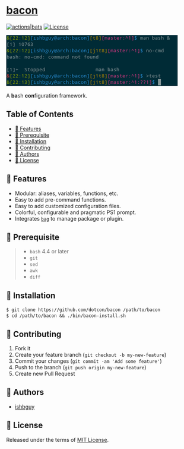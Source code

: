 # [bacon](https://github.com/dotcon/bacon)

[![actions|bats][actions-bats-svg]][actions-bats] [![License][licsvg]][lic]

[actions-bats-svg]: https://github.com/dotcon/bacon/actions/workflows/bats.yml/badge.svg
[actions-bats]: https://github.com/dotcon/bacon/actions/workflows/bats.yml
[licsvg]: https://img.shields.io/badge/license-MIT-green.svg
[lic]: https://github.com/dotcon/bacon/blob/master/LICENSE

![bacon-example](https://github.com/dotcon/bacon/blob/master/screenshots/bacon-example.png)

A **ba**sh  **con**figuration framework.

## Table of Contents

+ [:art: Features](#art-features)
+ [:straight_ruler: Prerequisite](#straight_ruler-prerequisite)
+ [:rocket: Installation](#rocket-installation)
+ [:hibiscus: Contributing](#hibiscus-contributing)
+ [:boy: Authors](#boy-authors)
+ [:scroll: License](#scroll-license)

## :art: Features

+ Modular: aliases, variables, functions, etc.
+ Easy to add pre-command functions.
+ Easy to add customized configuration files.
+ Colorful, configurable and pragmatic PS1 prompt.
+ Integrates [`bag`](https://github.com/ishbguy/bag) to manage package or plugin.

## :straight_ruler: Prerequisite

> + `bash` 4.4 or later
> + `git`
> + `sed`
> + `awk`
> + `diff`

## :rocket: Installation

```
$ git clone https://github.com/dotcon/bacon /path/to/bacon
$ cd /path/to/bacon && ./bin/bacon-install.sh
```

## :hibiscus: Contributing

1. Fork it
2. Create your feature branch (`git checkout -b my-new-feature`)
3. Commit your changes (`git commit -am 'Add some feature'`)
4. Push to the branch (`git push origin my-new-feature`)
5. Create new Pull Request

## :boy: Authors

+ [ishbguy](https://github.com/ishbguy)

## :scroll: License

Released under the terms of [MIT License](https://opensource.org/licenses/MIT).
